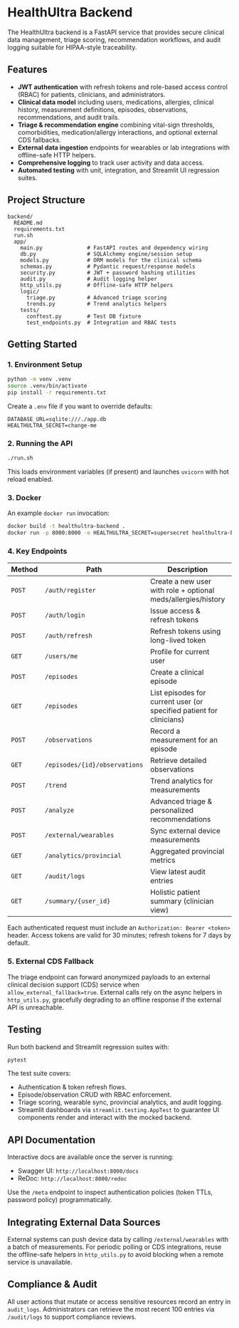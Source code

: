 # HealthUltra Backend

The HealthUltra backend is a FastAPI service that provides secure clinical data management, triage scoring, recommendation workflows, and audit logging suitable for HIPAA-style traceability.

## Features

- **JWT authentication** with refresh tokens and role-based access control (RBAC) for patients, clinicians, and administrators.
- **Clinical data model** including users, medications, allergies, clinical history, measurement definitions, episodes, observations, recommendations, and audit trails.
- **Triage & recommendation engine** combining vital-sign thresholds, comorbidities, medication/allergy interactions, and optional external CDS fallbacks.
- **External data ingestion** endpoints for wearables or lab integrations with offline-safe HTTP helpers.
- **Comprehensive logging** to track user activity and data access.
- **Automated testing** with unit, integration, and Streamlit UI regression suites.

## Project Structure

```
backend/
  README.md
  requirements.txt
  run.sh
  app/
    main.py              # FastAPI routes and dependency wiring
    db.py                # SQLAlchemy engine/session setup
    models.py            # ORM models for the clinical schema
    schemas.py           # Pydantic request/response models
    security.py          # JWT + password hashing utilities
    audit.py             # Audit logging helper
    http_utils.py        # Offline-safe HTTP helpers
    logic/
      triage.py          # Advanced triage scoring
      trends.py          # Trend analytics helpers
    tests/
      conftest.py        # Test DB fixture
      test_endpoints.py  # Integration and RBAC tests
```

## Getting Started

### 1. Environment Setup

```bash
python -m venv .venv
source .venv/bin/activate
pip install -r requirements.txt
```

Create a `.env` file if you want to override defaults:

```
DATABASE_URL=sqlite:///./app.db
HEALTHULTRA_SECRET=change-me
```

### 2. Running the API

```bash
./run.sh
```

This loads environment variables (if present) and launches `uvicorn` with hot reload enabled.

### 3. Docker

An example `docker run` invocation:

```bash
docker build -t healthultra-backend .
docker run -p 8000:8000 -e HEALTHULTRA_SECRET=supersecret healthultra-backend
```

### 4. Key Endpoints

| Method | Path | Description | Roles |
| ------ | ---- | ----------- | ----- |
| `POST` | `/auth/register` | Create a new user with role + optional meds/allergies/history | Public |
| `POST` | `/auth/login` | Issue access & refresh tokens | Public |
| `POST` | `/auth/refresh` | Refresh tokens using long-lived token | Authenticated |
| `GET` | `/users/me` | Profile for current user | Any |
| `POST` | `/episodes` | Create a clinical episode | Patient (self), Clinician, Admin |
| `GET` | `/episodes` | List episodes for current user (or specified patient for clinicians) | Patient/Clinician/Admin |
| `POST` | `/observations` | Record a measurement for an episode | Patient (self), Clinician, Admin |
| `GET` | `/episodes/{id}/observations` | Retrieve detailed observations | Patient (self), Clinician, Admin |
| `POST` | `/trend` | Trend analytics for measurements | Patient/Clinician/Admin |
| `POST` | `/analyze` | Advanced triage & personalized recommendations | Any |
| `POST` | `/external/wearables` | Sync external device measurements | Patient (self), Clinician, Admin |
| `GET` | `/analytics/provincial` | Aggregated provincial metrics | Clinician/Admin |
| `GET` | `/audit/logs` | View latest audit entries | Admin |
| `GET` | `/summary/{user_id}` | Holistic patient summary (clinician view) | Clinician/Admin |

Each authenticated request must include an `Authorization: Bearer <token>` header. Access tokens are valid for 30 minutes; refresh tokens for 7 days by default.

### 5. External CDS Fallback

The triage endpoint can forward anonymized payloads to an external clinical decision support (CDS) service when `allow_external_fallback=true`. External calls rely on the async helpers in `http_utils.py`, gracefully degrading to an offline response if the external API is unreachable.

## Testing

Run both backend and Streamlit regression suites with:

```bash
pytest
```

The test suite covers:

- Authentication & token refresh flows.
- Episode/observation CRUD with RBAC enforcement.
- Triage scoring, wearable sync, provincial analytics, and audit logging.
- Streamlit dashboards via `streamlit.testing.AppTest` to guarantee UI components render and interact with the mocked backend.

## API Documentation

Interactive docs are available once the server is running:

- Swagger UI: `http://localhost:8000/docs`
- ReDoc: `http://localhost:8000/redoc`

Use the `/meta` endpoint to inspect authentication policies (token TTLs, password policy) programmatically.

## Integrating External Data Sources

External systems can push device data by calling `/external/wearables` with a batch of measurements. For periodic polling or CDS integrations, reuse the offline-safe helpers in `http_utils.py` to avoid blocking when a remote service is unavailable.

## Compliance & Audit

All user actions that mutate or access sensitive resources record an entry in `audit_logs`. Administrators can retrieve the most recent 100 entries via `/audit/logs` to support compliance reviews.
